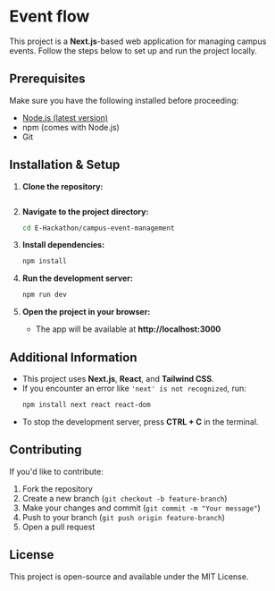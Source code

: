 # Event flow

This project is a **Next.js**-based web application for managing campus events. Follow the steps below to set up and run the project locally.

## **Prerequisites**
Make sure you have the following installed before proceeding:
- [Node.js (latest version)](https://nodejs.org/)
- npm (comes with Node.js)
- Git

## **Installation & Setup**

1. **Clone the repository:**
   ```sh
   
   ```

2. **Navigate to the project directory:**
   ```sh
   cd E-Hackathon/campus-event-management
   ```

3. **Install dependencies:**
   ```sh
   npm install
   ```

4. **Run the development server:**
   ```sh
   npm run dev
   ```

5. **Open the project in your browser:**
   - The app will be available at **http://localhost:3000**

## **Additional Information**
- This project uses **Next.js**, **React**, and **Tailwind CSS**.
- If you encounter an error like `'next' is not recognized`, run:
  ```sh
  npm install next react react-dom
  ```
- To stop the development server, press **CTRL + C** in the terminal.

## **Contributing**
If you'd like to contribute:
1. Fork the repository
2. Create a new branch (`git checkout -b feature-branch`)
3. Make your changes and commit (`git commit -m "Your message"`)
4. Push to your branch (`git push origin feature-branch`)
5. Open a pull request

## **License**
This project is open-source and available under the MIT License.

